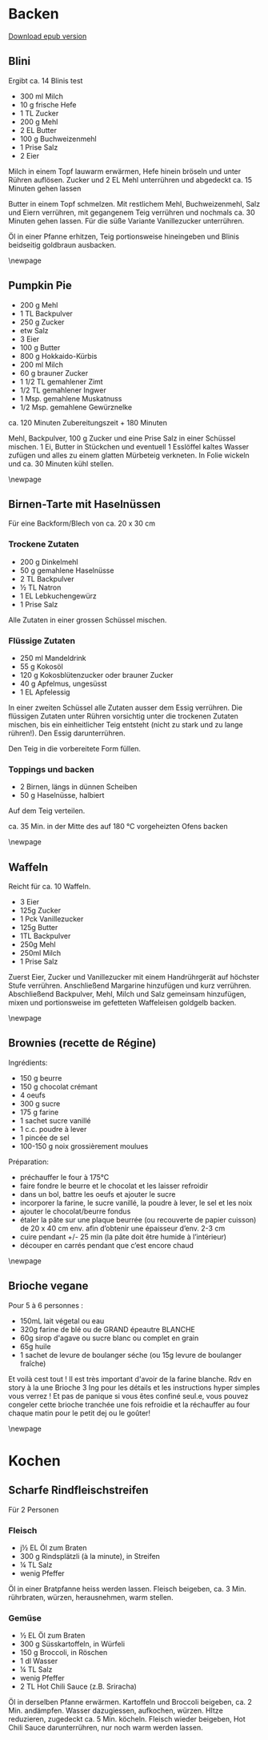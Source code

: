 # Backen #

[Download epub version](kochbuch.epub)

## Blini ##
Ergibt ca. 14 Blinis test

* 300 ml Milch
* 10 g frische Hefe
* 1 TL Zucker
* 200 g Mehl
* 2 EL Butter
* 100 g Buchweizenmehl
* 1 Prise Salz
* 2 Eier

Milch in einem Topf lauwarm erwärmen, Hefe hinein bröseln und unter Rühren auflösen.
Zucker und 2 EL Mehl unterrühren und abgedeckt ca. 15 Minuten gehen lassen


Butter in einem Topf schmelzen. Mit restlichem Mehl, Buchweizenmehl, Salz und Eiern verrühren, mit gegangenem Teig verrühren und nochmals ca. 30 Minuten gehen lassen. Für die süße Variante Vanillezucker unterrühren.

Öl in einer Pfanne erhitzen, Teig portionsweise hineingeben und Blinis beidseitig goldbraun ausbacken.

\newpage

## Pumpkin Pie ##

* 200 g  Mehl
* 1 TL  Backpulver
* 250 g  Zucker
* etw   Salz
* 3 Eier
* 100 g  Butter
* 800 g  Hokkaido-Kürbis
* 200 ml  Milch
* 60 g  brauner Zucker
* 1 1/2 TL  gemahlener Zimt
* 1/2 TL  gemahlener Ingwer
* 1 Msp.  gemahlene Muskatnuss
* 1/2 Msp.  gemahlene Gewürznelke  

ca. 120 Minuten Zubereitungszeit + 180 Minuten

Mehl, Backpulver, 100 g Zucker und eine Prise Salz in einer Schüssel mischen. 1 Ei, Butter in Stückchen und eventuell 1 Esslöffel kaltes Wasser zufügen und alles zu einem glatten Mürbeteig verkneten. In Folie wickeln und ca. 30 Minuten kühl stellen.

\newpage

## Birnen-Tarte mit Haselnüssen ##

Für eine Backform/Blech von ca. 20 x 30 cm

### Trockene Zutaten ###

* 200 g Dinkelmehl
* 50 g gemahlene Haselnüsse
* 2 TL Backpulver
* ½ TL Natron
* 1 EL Lebkuchengewürz
* 1 Prise Salz

Alle Zutaten in einer grossen Schüssel mischen.

### Flüssige Zutaten ###

* 250 ml Mandeldrink
* 55 g Kokosöl
* 120 g Kokosblütenzucker oder brauner Zucker
* 40 g Apfelmus, ungesüsst
* 1 EL Apfelessig

In einer zweiten Schüssel alle Zutaten ausser dem Essig verrühren. Die flüssigen Zutaten unter Rühren vorsichtig unter die trockenen Zutaten mischen, bis ein einheitlicher Teig entsteht (nicht zu stark und zu lange rühren!). Den Essig darunterrühren.

Den Teig in die vorbereitete Form füllen.

### Toppings und backen ###

* 2 Birnen, längs in dünnen Scheiben
* 50 g Haselnüsse, halbiert

Auf dem Teig verteilen.

ca. 35 Min. in der Mitte des auf 180 °C vorgeheizten Ofens backen

\newpage

## Waffeln ##

Reicht für ca. 10 Waffeln.

* 3 Eier
* 125g Zucker
* 1 Pck Vanillezucker
* 125g Butter
* 1TL Backpulver
* 250g Mehl
* 250ml Milch
* 1 Prise Salz

Zuerst Eier, Zucker und Vanillezucker mit einem Handrührgerät auf höchster Stufe verrühren. Anschließend Margarine hinzufügen und kurz verrühren. Abschließend Backpulver, Mehl, Milch und Salz gemeinsam hinzufügen, mixen und portionsweise im gefetteten Waffeleisen goldgelb backen.

\newpage

## Brownies (recette de Régine) ##

Ingrédients:

* 150 g beurre
* 150 g chocolat crémant
* 4 oeufs
* 300 g sucre
* 175 g farine
* 1 sachet sucre vanillé
* 1 c.c. poudre à lever
* 1 pincée de sel
* 100-150 g noix grossièrement moulues

Préparation:

* préchauffer le four à 175°C
* faire fondre le beurre et le chocolat et les laisser refroidir
* dans un bol, battre les oeufs et ajouter le sucre
* incorporer la farine, le sucre vanillé, la poudre à lever, le sel et les noix
* ajouter le chocolat/beurre fondus
* étaler la pâte sur une plaque beurrée (ou recouverte de papier cuisson) de 20 x 40 cm env. afin d’obtenir une épaisseur d’env. 2-3 cm
* cuire pendant +/- 25 min (la pâte doit être humide à l’intérieur)
* découper en carrés pendant que c’est encore chaud

\newpage

## Brioche vegane
Pour 5 à 6 personnes :
- 150mL lait végetal ou eau
- 320g farine de blé ou de GRAND épeautre BLANCHE
- 60g sirop d'agave ou sucre blanc ou complet en grain
- 65g huile
- 1 sachet de levure de boulanger séche (ou 15g levure de boulanger fraîche)

Et voilà cest tout ! Il est très important d'avoir de la farine blanche. Rdv en story à la une Brioche 3 Ing pour les détails et les instructions hyper simples vous verrez !
Et pas de panique si vous êtes confiné seul.e, vous pouvez congeler cette brioche tranchée une fois refroidie et la réchauffer au four chaque matin pour le petit dej ou le goûter!

\newpage

# Kochen

## Scharfe Rindfleischstreifen

Für 2 Personen

### Fleisch

* j½ EL Öl zum Braten
* 300 g Rindsplätzli (à la minute), in Streifen
* ¼ TL Salz
* wenig Pfeffer

Öl in einer Bratpfanne heiss werden lassen. Fleisch beigeben, ca. 3 Min. rührbraten, würzen, herausnehmen, warm stellen.

### Gemüse


* ½ EL Öl zum Braten
* 300 g Süsskartoffeln, in Würfeli
* 150 g Broccoli, in Röschen
* 1 dl Wasser
* ¼ TL Salz
* wenig Pfeffer
* 2 TL Hot Chili Sauce (z.B. Sriracha)

Öl in derselben Pfanne erwärmen. Kartoffeln und Broccoli beigeben, ca. 2 Min. andämpfen. Wasser dazugiessen, aufkochen, würzen. HItze reduzieren, zugedeckt ca. 5 Min. köcheln. Fleisch wieder beigeben, Hot Chili Sauce darunterrühren, nur noch warm werden lassen.
